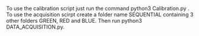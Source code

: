To use the calibration script just run the command python3 Calibration.py .
To use the acquisition scirpt create a folder name SEQUENTIAL containing 3 other folders GREEN, RED and BLUE. Then run python3 DATA_ACQUISITION.py.
